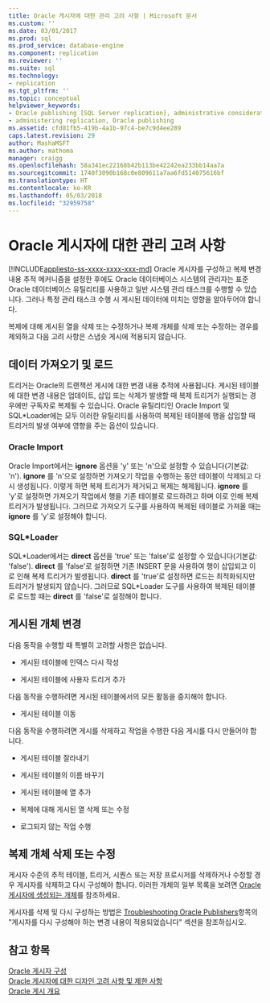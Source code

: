 ```yaml
---
title: Oracle 게시자에 대한 관리 고려 사항 | Microsoft 문서
ms.custom: ''
ms.date: 03/01/2017
ms.prod: sql
ms.prod_service: database-engine
ms.component: replication
ms.reviewer: ''
ms.suite: sql
ms.technology:
- replication
ms.tgt_pltfrm: ''
ms.topic: conceptual
helpviewer_keywords:
- Oracle publishing [SQL Server replication], administrative considerations
- administering replication, Oracle publishing
ms.assetid: cfd81fb5-419b-4a1b-97c4-be7c9d4ee289
caps.latest.revision: 29
author: MashaMSFT
ms.author: mathoma
manager: craigg
ms.openlocfilehash: 58a341ec22168b42b113be42242ea233bb14aa7a
ms.sourcegitcommit: 1740f3090b168c0e809611a7aa6fd514075616bf
ms.translationtype: HT
ms.contentlocale: ko-KR
ms.lasthandoff: 05/03/2018
ms.locfileid: "32959758"
---
```

# <a name="administrative-considerations-for-oracle-publishers"></a>Oracle 게시자에 대한 관리 고려 사항
[!INCLUDE[appliesto-ss-xxxx-xxxx-xxx-md](../../../includes/appliesto-ss-xxxx-xxxx-xxx-md.md)]
  Oracle 게시자를 구성하고 복제 변경 내용 추적 메커니즘을 설정한 후에도 Oracle 데이터베이스 시스템의 관리자는 표준 Oracle 데이터베이스 유틸리티를 사용하고 일반 시스템 관리 태스크를 수행할 수 있습니다. 그러나 특정 관리 태스크 수행 시 게시된 데이터에 미치는 영향을 알아두어야 합니다.  
  
 복제에 대해 게시된 열을 삭제 또는 수정하거나 복제 개체를 삭제 또는 수정하는 경우를 제외하고 다음 고려 사항은 스냅숏 게시에 적용되지 않습니다.  
  
## <a name="importing-and-loading-data"></a>데이터 가져오기 및 로드  
 트리거는 Oracle의 트랜잭션 게시에 대한 변경 내용 추적에 사용됩니다. 게시된 테이블에 대한 변경 내용은 업데이트, 삽입 또는 삭제가 발생할 때 복제 트리거가 실행되는 경우에만 구독자로 복제될 수 있습니다. Oracle 유틸리티인 Oracle Import 및 SQL*Loader에는 모두 이러한 유틸리티를 사용하여 복제된 테이블에 행을 삽입할 때 트리거의 발생 여부에 영향을 주는 옵션이 있습니다.  
  
### <a name="oracle-import"></a>Oracle Import  
 Oracle Import에서는 **ignore** 옵션을 'y' 또는 'n'으로 설정할 수 있습니다(기본값: 'n'). **ignore** 를 'n'으로 설정하면 가져오기 작업을 수행하는 동안 테이블이 삭제되고 다시 생성됩니다. 이렇게 하면 복제 트리거가 제거되고 복제는 해제됩니다. **ignore** 를 'y'로 설정하면 가져오기 작업에서 행을 기존 테이블로 로드하려고 하며 이로 인해 복제 트리거가 발생됩니다. 그러므로 가져오기 도구를 사용하여 복제된 테이블로 가져올 때는 **ignore** 를 'y'로 설정해야 합니다.  
  
### <a name="sqlloader"></a>SQL*Loader  
 SQL\*Loader에서는 **direct** 옵션을 'true' 또는 'false'로 설정할 수 있습니다(기본값: 'false'). **direct** 를 'false'로 설정하면 기존 INSERT 문을 사용하여 행이 삽입되고 이로 인해 복제 트리거가 발생됩니다. **direct** 를 'true'로 설정하면 로드는 최적화되지만 트리거가 발생되지 않습니다. 그러므로 SQL*Loader 도구를 사용하여 복제된 테이블로 로드할 때는 **direct** 를 'false'로 설정해야 합니다.  
  
## <a name="making-changes-to-published-objects"></a>게시된 개체 변경  
 다음 동작을 수행할 때 특별히 고려할 사항은 없습니다.  
  
-   게시된 테이블에 인덱스 다시 작성  
  
-   게시된 테이블에 사용자 트리거 추가  
  
 다음 동작을 수행하려면 게시된 테이블에서의 모든 활동을 중지해야 합니다.  
  
-   게시된 테이블 이동  
  
 다음 동작을 수행하려면 게시를 삭제하고 작업을 수행한 다음 게시를 다시 만들어야 합니다.  
  
-   게시된 테이블 잘라내기  
  
-   게시된 테이블의 이름 바꾸기  
  
-   게시된 테이블에 열 추가  
  
-   복제에 대해 게시된 열 삭제 또는 수정  
  
-   로그되지 않는 작업 수행  
  
## <a name="dropping-or-modifying-replication-objects"></a>복제 개체 삭제 또는 수정  
 게시자 수준의 추적 테이블, 트리거, 시퀀스 또는 저장 프로시저를 삭제하거나 수정할 경우 게시자를 삭제하고 다시 구성해야 합니다. 이러한 개체의 일부 목록을 보려면 [Oracle 게시자에 생성되는 개체](../../../relational-databases/replication/non-sql/objects-created-on-the-oracle-publisher.md)를 참조하세요.  
  
 게시자를 삭제 및 다시 구성하는 방법은 [Troubleshooting Oracle Publishers](../../../relational-databases/replication/non-sql/troubleshooting-oracle-publishers.md)항목의 "게시자를 다시 구성해야 하는 변경 내용이 적용되었습니다" 섹션을 참조하십시오.  
  
## <a name="see-also"></a>참고 항목  
 [Oracle 게시자 구성](../../../relational-databases/replication/non-sql/configure-an-oracle-publisher.md)   
 [Oracle 게시자에 대한 디자인 고려 사항 및 제한 사항](../../../relational-databases/replication/non-sql/design-considerations-and-limitations-for-oracle-publishers.md)   
 [Oracle 게시 개요](../../../relational-databases/replication/non-sql/oracle-publishing-overview.md)  
  
  
